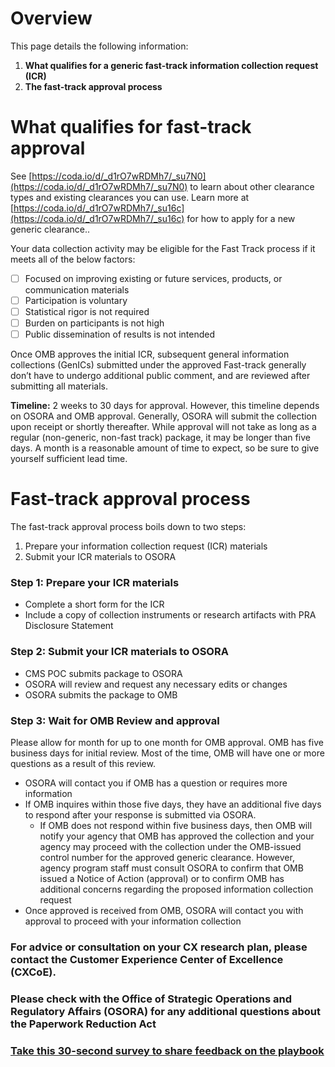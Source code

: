 # Overview

This page details the following information:

1. **What qualifies for a generic fast-track information collection request (ICR)**
2. **The fast-track approval process**

# What qualifies for fast-track approval

See [https://coda.io/d/_d1rO7wRDMh7/_su7N0](https://coda.io/d/_d1rO7wRDMh7/_su7N0) to learn about other clearance types and existing clearances you can use. Learn more at [https://coda.io/d/_d1rO7wRDMh7/_su16c](https://coda.io/d/_d1rO7wRDMh7/_su16c) for how to apply for a new generic clearance.. 

Your data collection activity may be eligible for the Fast Track process if it meets all of the below factors:

- [ ] Focused on improving existing or future services, products, or communication materials
- [ ] Participation is voluntary
- [ ] Statistical rigor is not required
- [ ] Burden on participants is not high
- [ ] Public dissemination of results is not intended

Once OMB approves the initial ICR, subsequent general information collections (GenICs) submitted under the approved Fast-track generally don’t have to undergo additional public comment, and are reviewed after submitting all materials. 

**Timeline:** 2 weeks to 30 days for approval. However, this timeline depends on OSORA and OMB approval. Generally, OSORA will submit the collection upon receipt or shortly thereafter. While approval will not take as long as a regular (non-generic, non-fast track) package, it may be longer than five days. A month is a reasonable amount of time to expect, so be sure to give yourself sufficient lead time.



# Fast-track approval process

The fast-track approval process boils down to two steps:

1. Prepare your information collection request (ICR) materials
2. Submit your ICR materials to OSORA



### Step 1: Prepare your ICR materials

- Complete a short form for the ICR
- Include a copy of collection instruments or research artifacts with PRA Disclosure Statement



### Step 2: Submit your ICR materials to OSORA

- CMS POC submits package to OSORA
- OSORA will review and request any necessary edits or changes
- OSORA submits the package to OMB



### Step 3: Wait for OMB Review and approval

Please allow for month for up to one month for OMB approval. OMB has five business days for initial review. Most of the time, OMB will have one or more questions as a result of this review. 

- OSORA will contact you if OMB has a question or requires more information
- If OMB inquires within those five days, they have an additional five days to respond after your response is submitted via OSORA.
  - If OMB does not respond within five business days, then OMB will notify your agency that OMB has approved the collection and your agency may proceed with the collection under the OMB-issued control number for the approved generic clearance. However, agency program staff must consult OSORA to confirm that OMB issued a Notice of Action (approval) or to confirm OMB has additional concerns regarding the proposed information collection request
- Once approved is received from OMB, OSORA will contact you with approval to proceed with your information collection



### For advice or consultation on your CX research plan,  please contact the Customer Experience Center of Excellence (CXCoE). 

### Please check with the Office of Strategic Operations and Regulatory Affairs (OSORA) for any additional questions about the Paperwork Reduction Act

### [Take this 30-second survey to share feedback on the playbook](https://touchpoints.app.cloud.gov/touchpoints/e23d80bc/submit)

  


